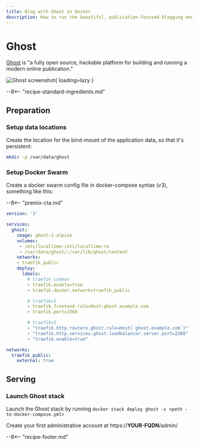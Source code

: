 ```yaml
---
title: Blog with Ghost in Docker
description: How to run the beautiful, publication-focused blogging engine "Ghost" using Docker
---
```


# Ghost

[Ghost](https://ghost.org) is "a fully open source, hackable platform for building and running a modern online publication."

![Ghost screenshot](/images/ghost.png){ loading=lazy }

--8<-- "recipe-standard-ingredients.md"

## Preparation

### Setup data locations

Create the location for the bind-mount of the application data, so that it's persistent:

```bash
mkdir -p /var/data/ghost
```

### Setup Docker Swarm

Create a docker swarm config file in docker-compose syntax (v3), something like this:

--8<-- "premix-cta.md"

```yaml
version: '3'

services:
  ghost:
    image: ghost:1-alpine
    volumes:
     - /etc/localtime:/etc/localtime:ro
     - /var/data/ghost/:/var/lib/ghost/content
    networks:
    - traefik_public
    deploy:
      labels:
        # traefik common
        - traefik.enable=true
        - traefik.docker.network=traefik_public

        # traefikv1
        - traefik.frontend.rule=Host:ghost.example.com
        - traefik.port=2368     

        # traefikv2
        - "traefik.http.routers.ghost.rule=Host(`ghost.example.com`)"
        - "traefik.http.services.ghost.loadbalancer.server.port=2368"
        - "traefik.enable=true"

networks:
  traefik_public:
    external: true
```

## Serving

### Launch Ghost stack

Launch the Ghost stack by running ```docker stack deploy ghost -c <path -to-docker-compose.yml>```

Create your first administrative account at https://**YOUR-FQDN**/admin/

[^1]: A default using the SQlite database takes 548k of space

--8<-- "recipe-footer.md"
